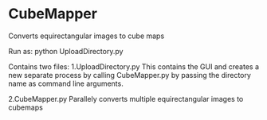 # CubeMapper
Converts equirectangular images to cube maps

Run as:
python UploadDirectory.py

Contains two files:
1.UploadDirectory.py
This contains the GUI and creates a new separate process by calling CubeMapper.py by passing the directory name as command line arguments.

2.CubeMapper.py
Parallely converts multiple equirectangular images to cubemaps
